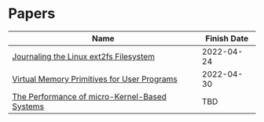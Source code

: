 # Papers

| Name | Finish Date |
| ---- | ----------- |
| [Journaling the Linux ext2fs Filesystem](https://www.cs.miami.edu/~burt/learning/Csc521.081/docs/paper.aw.pdf) | 2022-04-24 |
| [Virtual Memory Primitives for User Programs](https://dl.acm.org/doi/10.1145/106972.106984) | 2022-04-30 |
| [The Performance of micro-Kernel-Based Systems](https://dl.acm.org/doi/10.1145/268998.266660) | TBD |
